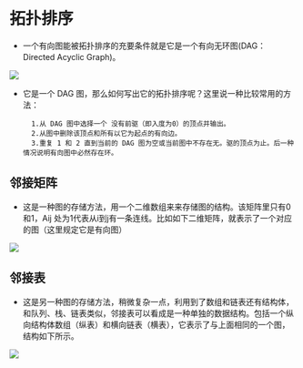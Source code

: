 # 拓扑排序
* 一个有向图能被拓扑排序的充要条件就是它是一个有向无环图(DAG：Directed Acyclic Graph)。

![](http://img.blog.csdn.net/20150507001028284)

* 它是一个 DAG 图，那么如何写出它的拓扑排序呢？这里说一种比较常用的方法：

		1.从 DAG 图中选择一个 没有前驱（即入度为0）的顶点并输出。
		2.从图中删除该顶点和所有以它为起点的有向边。
		3.重复 1 和 2 直到当前的 DAG 图为空或当前图中不存在无。驱的顶点为止。后一种情况说明有向图中必然存在环。
## 邻接矩阵
* 这是一种图的存储方法，用一个二维数组来来存储图的结构。该矩阵里只有0和1，Aij 处为1代表从i到j有一条连线。比如如下二维矩阵，就表示了一个对应的图（这里规定它是有向图） 

![](http://img.blog.csdn.net/20161230145917395?watermark/2/text/aHR0cDovL2Jsb2cuY3Nkbi5uZXQvbGluZ2NoZW4yMzQ4/font/5a6L5L2T/fontsize/400/fill/I0JBQkFCMA==/dissolve/70/gravity/SouthEast)
## 邻接表
* 这是另一种图的存储方法，稍微复杂一点，利用到了数组和链表还有结构体，和队列、栈、链表类似，邻接表可以看成是一种单独的数据结构。包括一个纵向结构体数组（纵表）和横向链表（横表），它表示了与上面相同的一个图，结构如下所示。 

![](http://img.blog.csdn.net/20161230150004084?watermark/2/text/aHR0cDovL2Jsb2cuY3Nkbi5uZXQvbGluZ2NoZW4yMzQ4/font/5a6L5L2T/fontsize/400/fill/I0JBQkFCMA==/dissolve/70/gravity/SouthEast)
